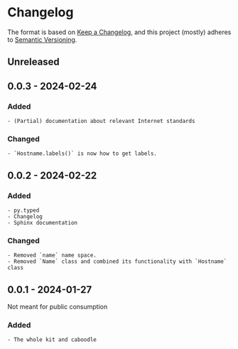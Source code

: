 # Changelog

The format is based on [Keep a Changelog](https://keepachangelog.com/en/1.0.0/),
and this project (mostly) adheres
to [Semantic Versioning](https://semver.org/spec/v2.0.0.html).

## Unreleased

## 0.0.3 - 2024-02-24

### Added

    - (Partial) documentation about relevant Internet standards

### Changed

    - `Hostname.labels()` is now how to get labels.

## 0.0.2 - 2024-02-22

### Added

    - py.typed
    - Changelog
    - Sphinx documentation

### Changed

    - Removed `name` name space.
    - Removed `Name` class and combined its functionality with `Hostname` class

## 0.0.1 - 2024-01-27

Not meant for public consumption

### Added

    - The whole kit and caboodle
